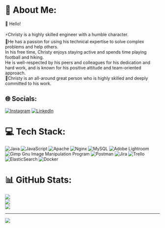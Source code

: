 # 💫 About Me:
🔭 Hello!<br><br>⚡Christy is a highly skilled engineer with a humble character. <br>🤝He has a passion for using his technical expertise to solve complex problems and help others. <br>In his free time, Christy enjoys staying active and spends time playing football and hiking. <br>He is well-respected by his peers and colleagues for his dedication and hard work, and is known for his positive attitude and team-oriented approach. <br>💬Christy is an all-around great person who is highly skilled and deeply committed to his work.


## 🌐 Socials:
[![Instagram](https://img.shields.io/badge/Instagram-%23E4405F.svg?logo=Instagram&logoColor=white)](https://instagram.com/christymammenmathew) [![LinkedIn](https://img.shields.io/badge/LinkedIn-%230077B5.svg?logo=linkedin&logoColor=white)](https://linkedin.com/in/christymammenmathew) 

# 💻 Tech Stack:
![Java](https://img.shields.io/badge/java-%23ED8B00.svg?style=for-the-badge&logo=java&logoColor=white) ![JavaScript](https://img.shields.io/badge/javascript-%23323330.svg?style=for-the-badge&logo=javascript&logoColor=%23F7DF1E) ![Apache](https://img.shields.io/badge/apache-%23D42029.svg?style=for-the-badge&logo=apache&logoColor=white) ![Nginx](https://img.shields.io/badge/nginx-%23009639.svg?style=for-the-badge&logo=nginx&logoColor=white) ![MySQL](https://img.shields.io/badge/mysql-%2300f.svg?style=for-the-badge&logo=mysql&logoColor=white) ![Adobe Lightroom](https://img.shields.io/badge/Adobe%20Lightroom-31A8FF.svg?style=for-the-badge&logo=Adobe%20Lightroom&logoColor=white) ![Gimp Gnu Image Manipulation Program](https://img.shields.io/badge/Gimp-657D8B?style=for-the-badge&logo=gimp&logoColor=FFFFFF) ![Postman](https://img.shields.io/badge/Postman-FF6C37?style=for-the-badge&logo=postman&logoColor=white) ![Jira](https://img.shields.io/badge/jira-%230A0FFF.svg?style=for-the-badge&logo=jira&logoColor=white) ![Trello](https://img.shields.io/badge/Trello-%23026AA7.svg?style=for-the-badge&logo=Trello&logoColor=white) ![ElasticSearch](https://img.shields.io/badge/-ElasticSearch-005571?style=for-the-badge&logo=elasticsearch) ![Docker](https://img.shields.io/badge/docker-%230db7ed.svg?style=for-the-badge&logo=docker&logoColor=white)
# 📊 GitHub Stats:
![](https://github-readme-stats.vercel.app/api?username=christymammenmathew&theme=dark&hide_border=false&include_all_commits=false&count_private=false)<br/>
![](https://github-readme-streak-stats.herokuapp.com/?user=christymammenmathew&theme=dark&hide_border=false)<br/>
![](https://github-readme-stats.vercel.app/api/top-langs/?username=christymammenmathew&theme=dark&hide_border=false&include_all_commits=false&count_private=false&layout=compact)

---
[![](https://visitcount.itsvg.in/api?id=christymammenmathew&icon=0&color=0)](https://visitcount.itsvg.in)

<!-- Proudly created with GPRM ( https://gprm.itsvg.in ) -->
